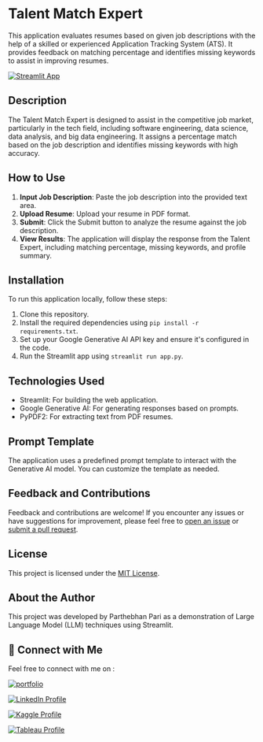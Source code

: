 # **Talent Match Expert**

This application evaluates resumes based on given job descriptions with the help of a skilled or experienced Application Tracking System (ATS). It provides feedback on matching percentage and identifies missing keywords to assist in improving resumes. 

[![Streamlit App](https://img.shields.io/badge/Streamlit_App_-Talent_Match_Expert-ff69b4.svg?style=for-the-badge&logo=Streamlit)](https://llm-talent-match-expert-7vnz3pufmal7hcvju7rdrj.streamlit.app/)


## Description

The Talent Match Expert is designed to assist in the competitive job market, particularly in the tech field, including software engineering, data science, data analysis, and big data engineering. It assigns a percentage match based on the job description and identifies missing keywords with high accuracy.

## How to Use

1. **Input Job Description**: Paste the job description into the provided text area.
2. **Upload Resume**: Upload your resume in PDF format.
3. **Submit**: Click the Submit button to analyze the resume against the job description.
4. **View Results**: The application will display the response from the Talent Expert, including matching percentage, missing keywords, and profile summary.

## Installation

To run this application locally, follow these steps:

1. Clone this repository.
2. Install the required dependencies using `pip install -r requirements.txt`.
3. Set up your Google Generative AI API key and ensure it's configured in the code.
4. Run the Streamlit app using `streamlit run app.py`.

## Technologies Used

- Streamlit: For building the web application.
- Google Generative AI: For generating responses based on prompts.
- PyPDF2: For extracting text from PDF resumes.

## Prompt Template

The application uses a predefined prompt template to interact with the Generative AI model. You can customize the template as needed.

## Feedback and Contributions

Feedback and contributions are welcome! If you encounter any issues or have suggestions for improvement, please feel free to [open an issue](link_to_repository_issues) or [submit a pull request](link_to_repository_pull_requests).

## License

This project is licensed under the [MIT License](link_to_license_file).



## About the Author

This project was developed by Parthebhan Pari as a demonstration of Large Language Model (LLM) techniques using Streamlit.


## 🔗 Connect with Me

Feel free to connect with me on :

[![portfolio](https://img.shields.io/badge/my_portfolio-000?style=for-the-badge&logo=ko-fi&logoColor=white)](https://parthebhan143.wixsite.com/datainsights)

[![LinkedIn Profile](https://img.shields.io/badge/LinkedIn_Profile-000?style=for-the-badge&logo=linkedin&logoColor=white)](https://www.linkedin.com/in/parthebhan)

[![Kaggle Profile](https://img.shields.io/badge/Kaggle_Profile-000?style=for-the-badge&logo=kaggle&logoColor=white)](https://www.kaggle.com/parthebhan)

[![Tableau Profile](https://img.shields.io/badge/Tableau_Profile-000?style=for-the-badge&logo=tableau&logoColor=white)](https://public.tableau.com/app/profile/parthebhan.pari/vizzes)
